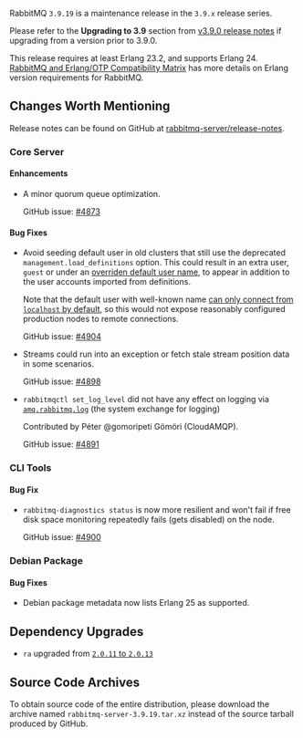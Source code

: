 RabbitMQ `3.9.19` is a maintenance release in the `3.9.x` release series.

Please refer to the **Upgrading to 3.9** section from [v3.9.0 release notes](https://github.com/rabbitmq/rabbitmq-server/releases/tag/v3.9.0) if upgrading from a version prior to 3.9.0.

This release requires at least Erlang 23.2, and supports Erlang 24. [RabbitMQ and Erlang/OTP Compatibility Matrix](https://www.rabbitmq.com/which-erlang.html) has more details on Erlang version requirements for RabbitMQ.


## Changes Worth Mentioning

Release notes can be found on GitHub at [rabbitmq-server/release-notes](https://github.com/rabbitmq/rabbitmq-server/tree/v3.10.x/release-notes).

### Core Server

#### Enhancements

 * A minor quorum queue optimization.

   GitHub issue: [#4873](https://github.com/rabbitmq/rabbitmq-server/pull/4873)

#### Bug Fixes

 * Avoid seeding default user in old clusters that still use the deprecated `management.load_definitions` option.
   This could result in an extra user, `guest` or under an [overriden default user name](https://rabbitmq.com/access-control.html#default-state), to appear
   in addition to the user accounts imported from definitions.

   Note that the default user with well-known name [can only connect from `localhost` by default](https://rabbitmq.com/access-control.html#loopback-users), so
   this would not expose reasonably configured production nodes to remote connections.

   GitHub issue: [#4904](https://github.com/rabbitmq/rabbitmq-server/pull/4904)

 * Streams could run into an exception or fetch stale stream position data in some scenarios.

   GitHub issue: [#4898](https://github.com/rabbitmq/rabbitmq-server/pull/4898)

 * `rabbitmqctl set_log_level` did not have any effect on logging via [`amq.rabbitmq.log`](https://rabbitmq.com/logging.html#log-exchange) (the system exchange for logging)

   Contributed by Péter @gomoripeti Gömöri (CloudAMQP).

   GitHub issue: [#4891](https://github.com/rabbitmq/rabbitmq-server/pull/4891)

### CLI Tools

#### Bug Fix

 * `rabbitmq-diagnostics status` is now more resilient and won't fail if free disk space monitoring
   repeatedly fails (gets disabled) on the node.

   GitHub issue: [#4900](https://github.com/rabbitmq/rabbitmq-server/pull/4900)

### Debian Package

#### Bug Fixes

 * Debian package metadata now lists Erlang 25 as supported.


## Dependency Upgrades

 * `ra` upgraded from [`2.0.11` to `2.0.13`](https://github.com/rabbitmq/ra/compare/v2.0.11...v2.0.13)


## Source Code Archives

To obtain source code of the entire distribution, please download the archive named `rabbitmq-server-3.9.19.tar.xz`
instead of the source tarball produced by GitHub.
